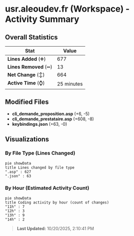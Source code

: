 # usr.aleoudev.fr (Workspace) - Activity Summary 

## Overall Statistics

| Stat                   | Value                                                             |
| ---------------------- | ----------------------------------------------------------------- |
| **Lines Added** (➕)   | 677                                          |
| **Lines Removed** (➖) | 13                                        |
| **Net Change** (↕)    | 664                |
| **Active Time** (⌚)   | 25 minutes |


## Modified Files
- **cli_demande_proposition.asp** (+6, -5)
- **cli_demande_prestataire.asp** (+608, -8)
- **keybindings.json** (+63, -0)

## Visualizations

### By File Type (Lines Changed)

```mermaid
pie showData
title Lines changed by file type
".asp" : 627
".json" : 63
```

### By Hour (Estimated Activity Count)

```mermaid
pie showData
title Coding activity by hour (count of changes)
"11h" : 7
"12h" : 3
"13h" : 9
"14h" : 2
```


> **Last Updated:** 10/20/2025, 2:10:41 PM